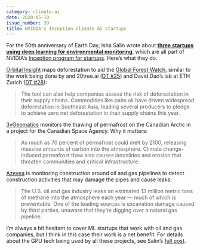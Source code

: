 ```yaml
---
category: climate-ai
date: 2020-05-10
issue_number: 39
title: NVIDIA's Inception climate AI startups
---
```


For the 50th anniversary of Earth Day, Isha Salin wrote about [**three startups using deep learning for environmental monitoring**](https://blogs.nvidia.com/blog/2020/04/22/geospatial-ai-earth-day/?_lrsc=fccaa0ce-9e1e-4a5e-8af1-b4125b2a6d40&ncid=so-twi-lt-799&utm_campaign=Dynamically%20Typed&utm_medium=email&utm_source=Revue%20newsletter), which are all part of NVIDIA’s [Inception program for startups](https://www.nvidia.com/en-us/deep-learning-ai/startups/?utm_campaign=Dynamically%20Typed&utm_medium=email&utm_source=Revue%20newsletter).
Here’s what they do.

[Orbital Insight](https://blogs.nvidia.com/blog/2016/08/04/droughts-and-deep-learning-measuring-water-where-its-scarce/?utm_campaign=Dynamically%20Typed&utm_medium=email&utm_source=Revue%20newsletter) maps deforestation to aid the [Global Forest Watch](https://www.globalforestwatch.org/?utm_campaign=Dynamically%20Typed&utm_medium=email&utm_source=Revue%20newsletter), similar to the work being done by and 20tree.ai ([DT #25](https://dynamicallytyped.com/issues/25-ai-powered-rainforest-monitoring-google-s-pixel-4-and-openai-s-rubik-s-cube-solving-robot-hand-204685?utm_campaign=Dynamically%20Typed&utm_medium=email&utm_source=Revue%20newsletter)) and David Dao’s lab at ETH Zurich ([DT #28](https://dynamicallytyped.com/issues/28-ocr-for-latex-equations-night-sight-for-astrophotography-and-a-gpt-2-powered-text-adventure-212704?utm_campaign=Dynamically%20Typed&utm_medium=email&utm_source=Revue%20newsletter)):

> The tool can also help companies assess the risk of deforestation in their supply chains.
> Commodities like palm oil have driven widespread deforestation in Southeast Asia, leading several producers to pledge to achieve zero net deforestation in their supply chains this year.

[3vGeomatics](https://3vgeomatics.com/company/?utm_campaign=Dynamically%20Typed&utm_medium=email&utm_source=Revue%20newsletter) monitors the thawing of permafrost on the Canadian Arctic in a project for the Canadian Space Agency.
Why it matters:

> As much as 70 percent of permafrost could melt by 2100, releasing massive amounts of carbon into the atmosphere.
> Climate change-induced permafrost thaw also causes landslides and erosion that threaten communities and critical infrastructure.

[Azevea](https://www.azavea.com/?utm_campaign=Dynamically%20Typed&utm_medium=email&utm_source=Revue%20newsletter) is monitoring construction around oil and gas pipelines to detect construction activities that may damage the pipes and cause leaks:

> The U.S.
> oil and gas industry leaks an estimated 13 million metric tons of methane into the atmosphere each year — much of which is preventable.
> One of the leading sources is excavation damage caused by third parties, unaware that they’re digging over a natural gas pipeline.

I’m always a bit hesitant to cover ML startups that work with oil and gas companies, but I think in this case their work is a net benefit.
For details about the GPU tech being used by all these projects, see Salin’s [full post](https://blogs.nvidia.com/blog/2020/04/22/geospatial-ai-earth-day/?_lrsc=fccaa0ce-9e1e-4a5e-8af1-b4125b2a6d40&ncid=so-twi-lt-799&utm_campaign=Dynamically%20Typed&utm_medium=email&utm_source=Revue%20newsletter).